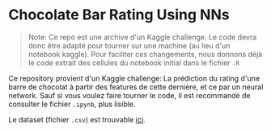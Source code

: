 # Chocolate Bar Rating Using NNs

> Note: Ce repo est une archive d'un Kaggle challenge. Le code devra donc être adapté pour tourner sur une machine (au lieu d'un notebook kaggle). 
> Pour faciliter ces changements, nous donnons déjà le code extrait des cellules du notebook initial dans le fichier `.R`

Ce repository provient d'un Kaggle challenge: La prédiction du rating d'une barre de chocolat à partir des features de cette dernière, et ce par un neural network.
Sauf si vous voulez faire tourner le code, il est recommandé de consulter le fichier `.ipynb`, plus lisible.

Le dataset (fichier `.csv`) est trouvable [ici](https://www.kaggle.com/rtatman/chocolate-bar-ratings).

